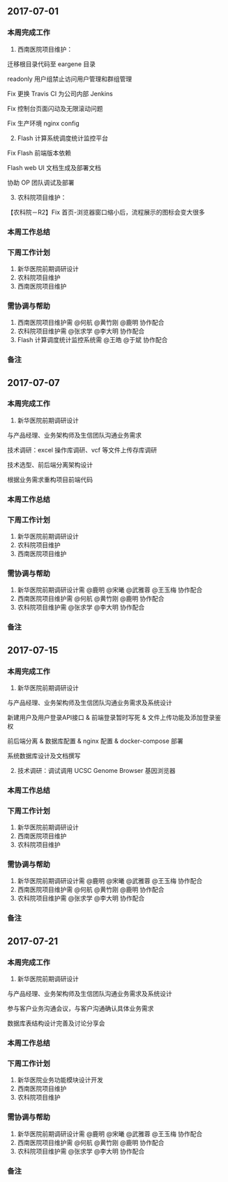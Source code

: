 ## 2017-07-01

### 本周完成工作

1. 西南医院项目维护：

  迁移根目录代码至 eargene 目录

  readonly 用户组禁止访问用户管理和群组管理

  Fix 更换 Travis CI 为公司内部 Jenkins

  Fix 控制台页面闪动及无限滚动问题

  Fix 生产环境 nginx config

2. Flash 计算系统调度统计监控平台

  Fix Flash 前端版本依赖

  Flash web UI 文档生成及部署文档

  协助 OP 团队调试及部署

3. 农科院项目维护：

  【农科院－R2】Fix 首页-浏览器窗口缩小后，流程展示的图标会变大很多

### 本周工作总结

### 下周工作计划

1. 新华医院前期调研设计
2. 农科院项目维护
3. 西南医院项目维护

### 需协调与帮助

1. 西南医院项目维护需 @何航 @黄竹刚 @鹿明 协作配合
2. 农科院项目维护需 @张求学 @李大明 协作配合
3. Flash 计算调度统计监控系统需 @王皓 @于斌 协作配合

### 备注

## 2017-07-07

### 本周完成工作

1. 新华医院前期调研设计

  与产品经理、业务架构师及生信团队沟通业务需求

  技术调研：excel 操作库调研、vcf 等文件上传存库调研

  技术选型、前后端分离架构设计

  根据业务需求重构项目前端代码

### 本周工作总结

### 下周工作计划

1. 新华医院前期调研设计
2. 农科院项目维护
3. 西南医院项目维护

### 需协调与帮助

1. 新华医院前期调研设计需 @鹿明 @宋曦 @武雅蓉 @王玉梅 协作配合
2. 西南医院项目维护需 @何航 @黄竹刚 @鹿明 协作配合
3. 农科院项目维护需 @张求学 @李大明 协作配合

### 备注

## 2017-07-15

### 本周完成工作

1. 新华医院前期调研设计

  与产品经理、业务架构师及生信团队沟通业务需求及系统设计

  新建用户及用户登录API接口 & 前端登录暂时写死 & 文件上传功能及添加登录鉴权

  前后端分离 & 数据库配置 & nginx 配置 & docker-compose 部署

  系统数据库设计及文档撰写

2. 技术调研：调试调用 UCSC Genome Browser 基因浏览器

### 本周工作总结

### 下周工作计划

1. 新华医院前期调研设计
2. 西南医院项目维护
3. 农科院项目维护

### 需协调与帮助

1. 新华医院前期调研设计需 @鹿明 @宋曦 @武雅蓉 @王玉梅 协作配合
2. 西南医院项目维护需 @何航 @黄竹刚 @鹿明 协作配合
3. 农科院项目维护需 @张求学 @李大明 协作配合

### 备注

## 2017-07-21

### 本周完成工作

1. 新华医院前期调研设计

  与产品经理、业务架构师及生信团队沟通业务需求及系统设计

  参与客户业务沟通会议，与客户沟通确认具体业务需求

  数据库表结构设计完善及讨论分享会

### 本周工作总结

### 下周工作计划

1. 新华医院业务功能模块设计开发
2. 西南医院项目维护
3. 农科院项目维护

### 需协调与帮助

1. 新华医院前期调研设计需 @鹿明 @宋曦 @武雅蓉 @王玉梅 协作配合
2. 西南医院项目维护需 @何航 @黄竹刚 @鹿明 协作配合
3. 农科院项目维护需 @张求学 @李大明 协作配合

### 备注
